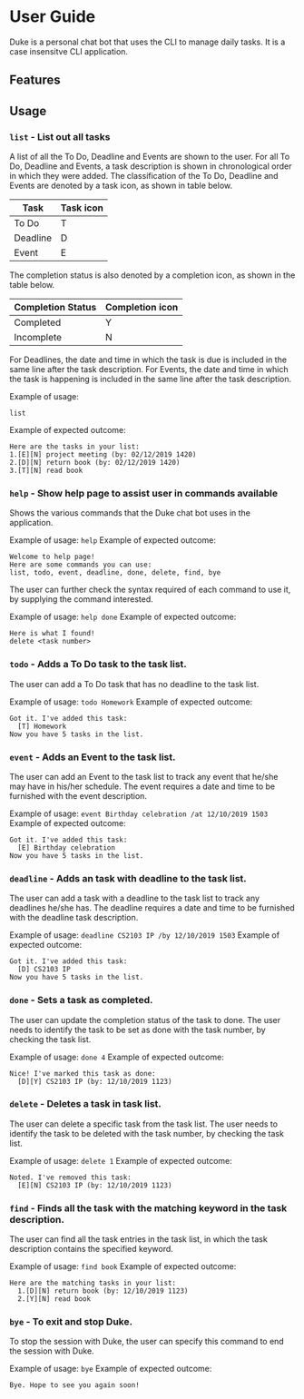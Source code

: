 # User Guide

Duke is a personal chat bot that uses the CLI to manage daily tasks. It is a case insensitve CLI application.

## Features 

### 





## Usage

### `list` - List out all tasks 

A list of all the To Do, Deadline and Events are shown to the user.
For all To Do, Deadline and Events, a task description is shown in chronological order in which they were added. The classification of the To Do, Deadline and Events are denoted by a task icon, as shown in table below.

Task | Task icon
------------ | -------------
To Do | T
Deadline | D
Event | E

The completion status is also denoted by a completion icon, as shown in the table below.

Completion Status | Completion icon
------------ | -------------
Completed | Y
Incomplete | N

For Deadlines, the date and time in which the task is due is included in the same line after the task description.
For Events, the date and time in which the task is happening is included in the same line after the task description.

Example of usage: 

`list`

Example of expected outcome:

```
Here are the tasks in your list:
1.[E][N] project meeting (by: 02/12/2019 1420)
2.[D][N] return book (by: 02/12/2019 1420)
3.[T][N] read book
```

### `help` - Show help page to assist user in commands available

Shows the various commands that the Duke chat bot uses in the application. 

Example of usage: 
`help`
Example of expected outcome:
```
Welcome to help page!
Here are some commands you can use:
list, todo, event, deadline, done, delete, find, bye
```
The user can further check the syntax required of each command to use it, by supplying the command interested.

Example of usage: 
`help done`
Example of expected outcome:
```
Here is what I found!
delete <task number>
```
### `todo` - Adds a To Do task to the task list.

The user can add a To Do task that has no deadline to the task list.

Example of usage: 
`todo Homework`
Example of expected outcome:
```
Got it. I've added this task:
  [T] Homework
Now you have 5 tasks in the list.
```

### `event` - Adds an Event to the task list.

The user can add an Event to the task list to track any event that he/she may have in his/her schedule. The event requires a date and time to be furnished with the event description.

Example of usage: 
`event Birthday celebration /at 12/10/2019 1503`
Example of expected outcome:
```
Got it. I've added this task:
  [E] Birthday celebration
Now you have 5 tasks in the list.
```

### `deadline` - Adds an task with deadline to the task list.

The user can add a task with a deadline to the task list to track any deadlines he/she has. The deadline requires a date and time to be furnished with the deadline task description.

Example of usage: 
`deadline CS2103 IP /by 12/10/2019 1503`
Example of expected outcome:
```
Got it. I've added this task:
  [D] CS2103 IP
Now you have 5 tasks in the list.
```

### `done` - Sets a task as completed.

The user can update the completion status of the task to done. The user needs to identify the task to be set as done with the task number, by checking the task list.

Example of usage: 
`done 4`
Example of expected outcome:
```
Nice! I've marked this task as done:
  [D][Y] CS2103 IP (by: 12/10/2019 1123)
```

### `delete` - Deletes a task in task list.

The user can delete a specific task from the task list. The user needs to identify the task to be deleted with the task number, by checking the task list.

Example of usage: 
`delete 1`
Example of expected outcome:
```
Noted. I've removed this task:
  [E][N] CS2103 IP (by: 12/10/2019 1123)
```

### `find` - Finds all the task with the matching keyword in the task description.

The user can find all the task entries in the task list, in which the task description contains the specified keyword. 

Example of usage: 
`find book`
Example of expected outcome:
```
Here are the matching tasks in your list:
  1.[D][N] return book (by: 12/10/2019 1123)
  2.[Y][N] read book
```

### `bye` - To exit and stop Duke.

To stop the session with Duke, the user can specify this command to end the session with Duke.

Example of usage: 
`bye`
Example of expected outcome:
```
Bye. Hope to see you again soon!
```
